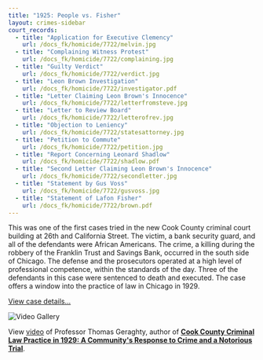 ```yaml
---
title: "1925: People vs. Fisher"
layout: crimes-sidebar
court_records:
  - title: "Application for Executive Clemency"
    url: /docs_fk/homicide/7722/melvin.jpg
  - title: "Complaining Witness Protest"
    url: /docs_fk/homicide/7722/complaining.jpg
  - title: "Guilty Verdict"
    url: /docs_fk/homicide/7722/verdict.jpg
  - title: "Leon Brown Investigation"
    url: /docs_fk/homicide/7722/investigator.pdf
  - title: "Letter Claiming Leon Brown's Innocence"
    url: /docs_fk/homicide/7722/letterfromsteve.jpg
  - title: "Letter to Review Board"
    url: /docs_fk/homicide/7722/letterofrev.jpg
  - title: "Objection to Leniency"
    url: /docs_fk/homicide/7722/statesattorney.jpg
  - title: "Petition to Commute"
    url: /docs_fk/homicide/7722/petition.jpg
  - title: "Report Concerning Leonard Shadlow"
    url: /docs_fk/homicide/7722/shadlow.pdf
  - title: "Second Letter Claiming Leon Brown's Innocence"
    url: /docs_fk/homicide/7722/secondletter.jpg
  - title: "Statement by Gus Voss"
    url: /docs_fk/homicide/7722/gusvoss.jpg
  - title: "Statement of Lafon Fisher"
    url: /docs_fk/homicide/7722/brown.pdf
---
```


This was one of the first cases tried in the new Cook County criminal court building at 26th and California Street. The victim, a bank security guard, and all of the defendants were African Americans. The crime, a killing during the robbery of the Franklin Trust and Savings Bank, occurred in the south side of Chicago. The defense and the prosecutors operated at a high level of professional competence, within the standards of the day. Three of the defendants in this case were sentenced to death and executed. The case offers a window into the practice of law in Chicago in 1929.

[View case details...](/database/7722/)

![Video Gallery](/img/crimes/fisher/geraghtyVideo.jpg)

View [video](/gallery/geraghty/) of Professor Thomas Geraghty, author of [**Cook County Criminal Law Practice in 1929: A Community's Response to Crime and a Notorious Trial**](/docs_fk/homicide/LawJournal/JCLC02.pdf).

